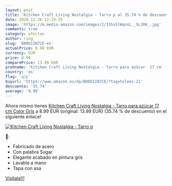 ```yaml
---
layout: post
title: 'Kitchen Craft Living Nostalgia - Tarro p al 35.74 % de descuento'
date: 2020-12-26 12:19:55
image: 'https://m.media-amazon.com/images/I/31hsSlWqnnL._SL200_.jpg'
comments: true
category: ofertas
author: ring
slug: 'B00U1IN7CE-es'
actualPrice: 8.99 EUR
currency: EUR
price: 8.99
comparePrice: 13.99 EUR
prodname: 'Kitchen Craft Living Nostalgia - Tarro para azúcar  17 cm   Color Gris'
country: 'es'
flag: '🇪🇸'
buyurl: 'https://www.amazon.es/dp/B00U1IN7CE/?tag=tolees-21'
descuento: '35.74'
average: '8.99'
---
```


Ahora mismo tienes [Kitchen Craft Living Nostalgia - Tarro para azúcar  17 cm   Color Gris](https://www.amazon.es/dp/B00U1IN7CE/?tag=tolees-21) a 8.99 EUR (original: 13.99 EUR) (35.74 %  de descuento) en el siguiente enlace!

[![Kitchen Craft Living Nostalgia - Tarro p](https://m.media-amazon.com/images/I/31hsSlWqnnL._SL200_.jpg)](https://www.amazon.es/dp/B00U1IN7CE/?tag=tolees-21)

🔎:

- Fabricado de acero
- Con palabra Sugar
- Elegante acabado en pintura gris
- Lavable a mano
- Tapa con asa

[Visítala!!!](https://www.amazon.es/dp/B00U1IN7CE/?tag=tolees-21)
